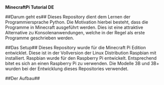 **MinecraftPi Tutorial DE**

##Darum geht es##
Dieses Repository dient dem Lernen der Programmiersprache Python. Die Motivation hierbei besteht, dass die Programme in Minecraft ausgeführt werden. Dies ist eine attraktive Alternative zu Konsolenanwendungen, welche in der Regel als erste Programme geschrieben werden.

##Das Setup##
Dieses Repository wurde für die Minecraft Pi Edition entwicklet. Diese ist in der Vollversion der Linux Distribution Raspbian mit installiert. Raspbian wurde für den Raspberry Pi entwickelt. Entsprechend bitet es sich an einen Raspberry Pi zu verwenden. Die Modelle 3B und 3B+ wurden bei der Entwicklung dieses Repositories verwendet.

##Der Aufbau##
